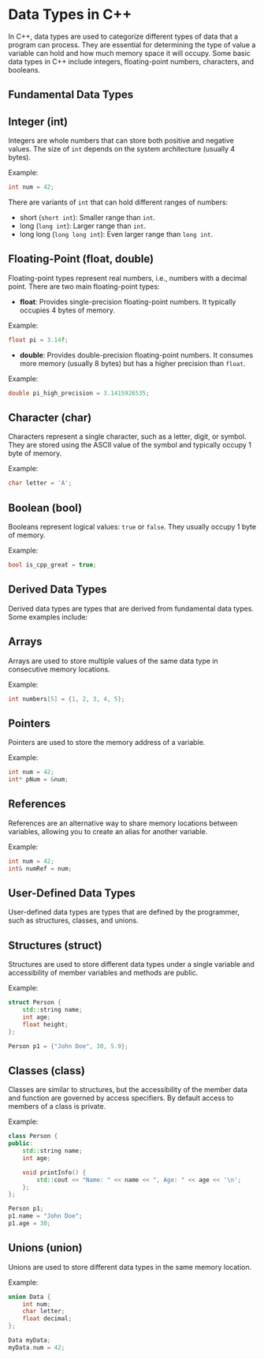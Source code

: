 # Data Types in C++

In C++, data types are used to categorize different types of data that a program can process. They are essential for determining the type of value a variable can hold and how much memory space it will occupy. Some basic data types in C++ include integers, floating-point numbers, characters, and booleans.

## Fundamental Data Types

## Integer (int)
Integers are whole numbers that can store both positive and negative values. The size of `int` depends on the system architecture (usually 4 bytes). 

Example:
```cpp
int num = 42;
```

There are variants of `int` that can hold different ranges of numbers:
- short (`short int`): Smaller range than `int`.
- long (`long int`): Larger range than `int`.
- long long (`long long int`): Even larger range than `long int`.

## Floating-Point (float, double)
Floating-point types represent real numbers, i.e., numbers with a decimal point. There are two main floating-point types:

- **float**: Provides single-precision floating-point numbers. It typically occupies 4 bytes of memory.

Example:
```cpp
float pi = 3.14f;
```

- **double**: Provides double-precision floating-point numbers. It consumes more memory (usually 8 bytes) but has a higher precision than `float`.

Example:
```cpp
double pi_high_precision = 3.1415926535;
```

## Character (char)
Characters represent a single character, such as a letter, digit, or symbol. They are stored using the ASCII value of the symbol and typically occupy 1 byte of memory.

Example:
```cpp
char letter = 'A';
```

## Boolean (bool)
Booleans represent logical values: `true` or `false`. They usually occupy 1 byte of memory.

Example:
```cpp
bool is_cpp_great = true;
```

## Derived Data Types

Derived data types are types that are derived from fundamental data types. Some examples include:

## Arrays
Arrays are used to store multiple values of the same data type in consecutive memory locations.

Example:
```cpp
int numbers[5] = {1, 2, 3, 4, 5};
```

## Pointers
Pointers are used to store the memory address of a variable.

Example:
```cpp
int num = 42;
int* pNum = &num;
```

## References
References are an alternative way to share memory locations between variables, allowing you to create an alias for another variable.

Example:
```cpp
int num = 42;
int& numRef = num;
```

## User-Defined Data Types

User-defined data types are types that are defined by the programmer, such as structures, classes, and unions.

## Structures (struct)
Structures are used to store different data types under a single variable and accessibility of member variables and methods are public.

Example:
```cpp
struct Person {
    std::string name;
    int age;
    float height;
};

Person p1 = {"John Doe", 30, 5.9};
```

## Classes (class)
Classes are similar to structures, but the accessibility of the member data and function are governed by access specifiers. By default access to members of a class is private.

Example:
```cpp
class Person {
public:
    std::string name;
    int age;

    void printInfo() {
        std::cout << "Name: " << name << ", Age: " << age << '\n';
    };
};

Person p1;
p1.name = "John Doe";
p1.age = 30;
```

## Unions (union)
Unions are used to store different data types in the same memory location.

Example:
```cpp
union Data {
    int num;
    char letter;
    float decimal;
};

Data myData;
myData.num = 42;
```
